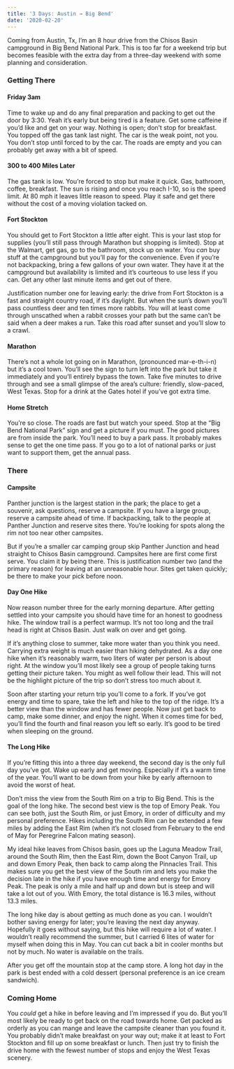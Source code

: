 ```yaml
---
title: '3 Days: Austin → Big Bend'
date: '2020-02-20'
---
```

Coming from Austin, Tx, I’m an 8 hour drive from the Chisos Basin campground in Big Bend National Park. This is too far for a weekend trip but becomes feasible with the extra day from a three-day weekend with some planning and consideration.

### Getting There
#### Friday 3am
Time to wake up and do any final preparation and packing to get out the door by 3:30. Yeah it’s early but being tired is a feature. Get some caffeine if you’d like and get on your way. Nothing is open; don’t stop for breakfast. You topped off the gas tank last night. The car is the weak point, not you. You don’t stop until forced to by the car. The roads are empty and you can probably get away with a bit of speed.

#### 300 to 400 Miles Later
The gas tank is low. You’re forced to stop but make it quick. Gas, bathroom, coffee, breakfast. The sun is rising and once you reach I-10, so is the speed limit. At 80 mph it leaves little reason to speed. Play it safe and get there without the cost of a moving violation tacked on.

#### Fort Stockton
You should get to Fort Stockton a little after eight. This is your last stop for supplies (you’ll still pass through Marathon but shopping is limited). Stop at the Walmart, get gas, go to the bathroom, stock up on water. You *can* buy stuff at the campground but you’ll pay for the convenience. Even if you’re not backpacking, bring a few gallons of your own water. They have it at the campground but availability is limited and it’s courteous to use less if you can. Get any other last minute items and get out of there.

Justification number one for leaving early: the drive from Fort Stockton is a fast and straight country road, if it’s daylight. But when the sun’s down you’ll pass countless deer and ten times more rabbits. *You* will at least come through unscathed when a rabbit crosses your path but the same can’t be said when a deer makes a run. Take this road after sunset and you’ll slow to a crawl.

#### Marathon
There’s not a whole lot going on in Marathon, (pronounced mar-e-th-i-n) but it’s a cool town. You’ll see the sign to turn left into the park but take it immediately and you’ll entirely bypass the town. Take five minutes to drive through and see a small glimpse of the area’s culture: friendly, slow-paced, West Texas. Stop for a drink at the Gates hotel if you’ve got extra time.

#### Home Stretch
You’re so close. The roads are fast but watch your speed. Stop at the “Big Bend National Park” sign and get a picture if you must. The good pictures are from inside the park. You’ll need to buy a park pass. It probably makes sense to get the one time pass. If you go to a lot of national parks or just want to support them, get the annual pass.

### There
#### Campsite
Panther junction is the largest station in the park; the place to get a souvenir, ask questions, reserve a campsite. If you have a large group, reserve a campsite ahead of time. If backpacking, talk to the people at Panther Junction and reserve sites there. You’re looking for spots along the rim not too near other campsites.

But if you’re a smaller car camping group skip Panther Junction and head straight to Chisos Basin campground. Campsites here are first come first serve. You claim it by being there. This is justification number two (and the primary reason) for leaving at an unreasonable hour. Sites get taken quickly; be there to make your pick before noon.

#### Day One Hike

Now reason number three for the early morning departure. After getting settled into your campsite you should have time for an honest to goodness hike. The window trail is a perfect warmup. It’s not too long and the trail head is right at Chisos Basin. Just walk on over and get going.

If it’s anything close to summer, take more water than you think you need. Carrying extra weight is much easier than hiking dehydrated. As a day one hike when it’s reasonably warm, two liters of water per person is about right. At the window you’ll most likely see a group of people taking turns getting their picture taken. You might as well follow their lead. This will not be the highlight picture of the trip so don’t stress too much about it.

Soon after starting your return trip you’ll come to a fork. If you’ve got energy and time to spare, take the left and hike to the top of the ridge. It’s a better view than the window and has fewer people. Now just get back to camp, make some dinner, and enjoy the night. When it comes time for bed, you’ll find the fourth and final reason you left so early. It’s good to be tired when sleeping on the ground.

#### The Long Hike
If you’re fitting this into a three day weekend, the second day is the only full day you’ve got. Wake up early and get moving. Especially if it’s a warm time of the year. You’ll want to be down from your hike by early afternoon to avoid the worst of heat.

Don’t miss the view from the South Rim on a trip to Big Bend. This is the goal of the long hike. The second best view is the top of Emory Peak. You can see both, just the South Rim, or just Emory, in order of difficulty and my personal preference. Hikes including the South Rim can be extended a few miles by adding the East Rim (when it’s not closed from February to the end of May for Peregrine Falcon mating season).

My ideal hike leaves from Chisos basin, goes up the Laguna Meadow Trail, around the South Rim, then the East Rim, down the Boot Canyon Trail, up and down Emory Peak, then back to camp along the Pinnacles Trail. This makes sure you get the best view of the South rim and lets you make the decision late in the hike if you have enough time and energy for Emory Peak. The peak is only a mile and half up and down but is steep and will take a lot out of you. With Emory, the total distance is 16.3 miles, without 13.3 miles.

The long hike day is about getting as much done as you can. I wouldn’t bother saving energy for later; you’re leaving the next day anyway. Hopefully it goes without saying, but this hike will require a lot of water. I wouldn’t really recommend the summer, but I carried 6 lites of water for myself when doing this in May. You can cut back a bit in cooler months but not by much. No water is available on the trails.

After you get off the mountain stop at the camp store. A long hot day in the park is best ended with a cold dessert (personal preference is an ice cream sandwich).

### Coming Home
You *could* get a hike in before leaving and I’m impressed if you do. But you’ll most likely be ready to get back on the road towards home. Get packed as orderly as you can mange and leave the campsite cleaner than you found it. You probably didn’t make breakfast on your way out; make it at least to Fort Stockton and fill up on some breakfast or lunch. Then just try to finish the drive home with the fewest number of stops and enjoy the West Texas scenery.
